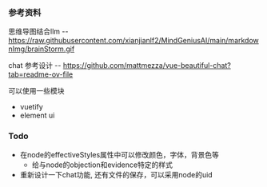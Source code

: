 ### 参考资料
思维导图结合llm -- https://raw.githubusercontent.com/xianjianlf2/MindGeniusAI/main/markdownImg/brainStorm.gif

chat 参考设计 -- https://github.com/mattmezza/vue-beautiful-chat?tab=readme-ov-file

可以使用一些模块
- vuetify
- element ui

### Todo
- 在node的effectiveStyles属性中可以修改颜色，字体，背景色等
    - 给与node的objection和evidence特定的样式
- 重新设计一下chat功能, 还有文件的保存，可以采用node的uid